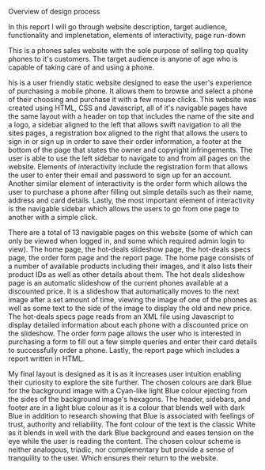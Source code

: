 Overview of design process

  In this report I will go through website description, target audience, functionality and implenetation, elements of interactivity, page run-down 
  
This is a phones sales website with the sole purpose of selling top quality phones to it's customers. The target audience is anyone of age who is
capable of taking care of and using a phone.

his is a user friendly static website designed to ease the user's experience of purchasing a mobile phone. It allows them to browse and select a phone
of their choosing and purchase it with a few mouse clicks. This website was created using HTML, CSS and Javascript, all of it's navigable pages have the 
same layout with a header on top that includes the name of the site and a logo, a sidebar aligned to the left that allows swift navigation to all the
sites pages, a registration box aligned to the right that allows the users to sign in or sign up in order to save their order information, a footer at the 
bottom of the page that states the owner and copyright infringements. The user is able to use the left sidebar to navigate to and from all pages on the
website. Elements of interactivity include the registration form that allows the user to enter their email and password to sign up for an account. Another
similar element of interactivity is the order form which allows the user to purchase a phone after filling out simple details such as their name, address and
card details. Lastly, the most important element of interactivity is the navigable sidebar which allows the users to go from one page to another with a simple
click.

There are a total of 13 navigable pages on this website (some of which can only be viewed when logged in, and some which required admin login to view). The home page, the hot-deals slideshow page, the hot-deals specs page, the order form page and the
report page. The home page consists of a number of available products including their images, and it also lists their product IDs as well as other details 
about them. The hot deals slideshow page is an automatic slideshow of the current phones available at a discounted price. It is a slideshow that automatically
moves to the next image after a set amount of time, viewing the image of one of the phones as well as some text to the side of the image to display the old and
new price. The hot-deals specs page reads from an XML file using Javascript to display detailed information about each phone with a discounted price on the
slideshow. The order form page allows the user who is interested in purchasing a form to fill out a few simple queries and enter their card details to successfully
order a phone. Lastly, the report page which includes a report written in HTML.


My final layout is designed as it is as it increases user intuition enabling their curiosity to explore the site further. The chosen colours are dark Blue for the
background image with a Cyan-like light Blue colour ejecting from the sides of the background image's hexagons. The header, sidebars, and footer are in a light blue
colour as it is a colour that blends well with dark Blue in addition to research showing that Blue is associated with feelings of trust, authority and reliability. The font colour of the text is the classic White as it blends in well with the dark Blue background and eases tension on 
the eye while the user is reading the content. The chosen colour scheme is neither analogous, triadic, nor complementary but provide a sense of tranquility to the user.
Which ensures their return to the website.
